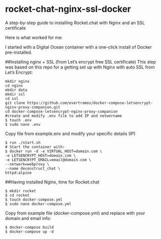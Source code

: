 # rocket-chat-nginx-ssl-docker
A step-by-step guide to installing Rocket.chat with Nginx and an SSL certificate

Here is what worked for me:

I started with a Digital Ocean container with a one-click install of Docker pre-installed.

##Installing nginx + SSL (from Let’s encrypt free SSL certificate)
This step was based on this repo for a getting set up with Nginx with auto SSL from Let’s Encrypt:

```
mkdir nginx
cd nginx
mkdir data 
mkdir ssl
cd ssl
git clone https://github.com/evertramos/docker-compose-letsencrypt-nginx-proxy-companion.git
cd docker-compose-letsencrypt-nginx-proxy-companion
#create and modify .env file to add IP and networname
$ touch .env
$ sudo nano .env
```

Copy file from example.env and modify your specific details (IP)

```
$ run ./start.sh 
# Start the container with:
$ docker run -d -e VIRTUAL_HOST=domain.com \
-e LETSENCRYPT_HOST=domain.com \
-e LETSENCRYPT_EMAIL=email@domain.com \
--network=webproxy \
--name deconstruct_chat \
httpd:alpine
```

##Having installed Nginx, time for Rocket.chat

```
$ mkdir rocket
$ cd rocket
$ touch docker-compose.yml
$ sudo nano docker-compose.yml
```

Copy from example file (docker-compose.yml) and replace with your domain and email info:

```
$ docker-compose build
$ docker-compose up -d
```

